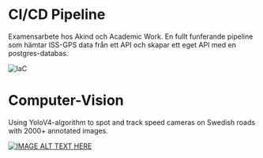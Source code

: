 # CI/CD Pipeline 

Examensarbete hos Akind och Academic Work. En fullt funferande pipeline som hämtar ISS-GPS data från ett API och skapar ett eget API med en postgres-databas.

![IaC](https://github.com/aCybernomad/Projekt/assets/148804486/1f5e8914-168d-4e38-8f8b-da7dd6563d9e)


# Computer-Vision
Using YoloV4-algorithm to spot and track speed cameras on Swedish roads with 2000+ annotated images. 

[![IMAGE ALT TEXT HERE](https://i9.ytimg.com/vi_webp/s2JpXa-B5aQ/mqdefault.webp?v=60454f69&sqp=CMDr0bIG&rs=AOn4CLA5xxsIYwTyjVz59gkHi_SOhTMdPA)](![cam](https://github.com/aCybernomad/Projekt/assets/148804486/498a5f6e-b2ff-4112-a775-31c7eed6a508))





